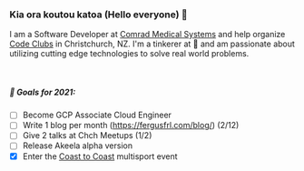 ### Kia ora koutou katoa (Hello everyone) 👋

I am a Software Developer at [Comrad Medical Systems](https://comrad.co.nz/) and help organize [Code Clubs](https://codeclub.nz/) in Christchurch, NZ. I'm a tinkerer at :yellow_heart: and am passionate about utilizing cutting edge technologies to solve real world problems.

<br />

##### 🎯 Goals for 2021:
- [ ] Become GCP Associate Cloud Engineer
- [ ] Write 1 blog per month (https://fergusfrl.com/blog/) (2/12)
- [ ] Give 2 talks at Chch Meetups (1/2)
- [ ] Release Akeela alpha version
- [x] Enter the [Coast to Coast](https://www.coasttocoast.co.nz/) multisport event
